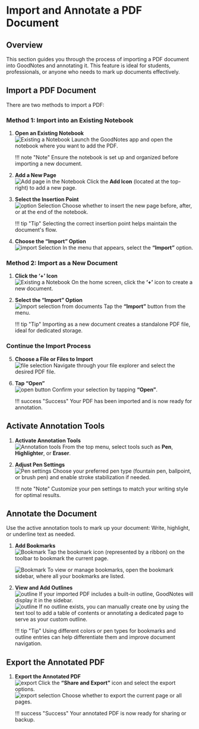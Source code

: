 # Import and Annotate a PDF Document


## Overview
This section guides you through the process of importing a PDF document into GoodNotes and annotating it. This feature is ideal for students, professionals, or anyone who needs to mark up documents effectively.


## Import a PDF Document

There are two methods to import a PDF:

### Method 1: Import into an Existing Notebook

1. **Open an Existing Notebook**  
   ![Existing a Notebook](./assets/notebook/documents-view-with-notebook.png)
   Launch the GoodNotes app and open the notebook where you want to add the PDF.


    !!! note "Note"
        Ensure the notebook is set up and organized before importing a new document.

2. **Add a New Page**  
   ![Add page in the Notebook](./assets/notebook/existing_documents_add_page.png)
   Click the **Add Icon** (located at the top-right) to add a new page.

3. **Select the Insertion Point**  
   ![option Selection](./assets/notebook/option-selection.png)
      Choose whether to insert the new page before, after, or at the end of the notebook.

    !!! tip "Tip"
         Selecting the correct insertion point helps maintain the document's flow.

4. **Choose the “Import” Option**  
   ![import Selection ](./assets/notebook/import-selection.png)
   In the menu that appears, select the **“Import”** option.

### Method 2: Import as a New Document

1. **Click the ‘+’ Icon**  
   ![Existing a Notebook](./assets/notebook/documents-view-with-notebook.png)
   On the home screen, click the **‘+’** icon to create a new document.

2. **Select the “Import” Option**  
   ![import selection from documents](./assets/notebook/Import-from-documents.png)
   Tap the **“Import”** button from the menu.
   
    !!! tip "Tip"
        Importing as a new document creates a standalone PDF file, ideal for dedicated storage.

### Continue the Import Process

5. **Choose a File or Files to Import**  
   ![file selection](./assets/notebook/file-selection.png)
   Navigate through your file explorer and select the desired PDF file.

6. **Tap “Open”**  
![open button](./assets/notebook/Open-file.png)
   Confirm your selection by tapping **“Open”**.  
   

    !!! success "Success"
        Your PDF has been imported and is now ready for annotation.

## Activate Annotation Tools

1. **Activate Annotation Tools**  
![Annotation tools](./assets/notebook/annotation-tools.png)
   From the top menu, select tools such as **Pen**, **Highlighter**, or **Eraser**.

2. **Adjust Pen Settings**  
![Pen settings](./assets/notebook/pen-setting.png)
   Choose your preferred pen type (fountain pen, ballpoint, or brush pen) and enable stroke stabilization if needed.
   
    !!! note "Note"
        Customize your pen settings to match your writing style for optimal results.

## Annotate the Document
   Use the active annotation tools to mark up your document: Write, highlight, or underline text as needed.

1. **Add Bookmarks**  
![Bookmark](./assets/notebook/bookmark-in-notebook.png)
   Tap the bookmark icon (represented by a ribbon) on the toolbar to bookmark the current page.

   ![Bookmark](./assets/notebook/view-bookmark.png)
   To view or manage bookmarks, open the bookmark sidebar, where all your bookmarks are listed.

2. **View and Add Outlines**  
![outline](./assets/notebook/outline-selection.png)
   If your imported PDF includes a built-in outline, GoodNotes will display it in the sidebar.  
   ![outline](./assets/notebook/outline-editting.png)
   If no outline exists, you can manually create one by using the text tool to add a table of contents or annotating a dedicated page to serve as your custom outline.
     

    !!! tip "Tip"
        Using different colors or pen types for bookmarks and outline entries can help differentiate them and improve document navigation.


## Export the Annotated PDF

1. **Export the Annotated PDF**  
![export](./assets/notebook/export-button.png)
Click the **“Share and Export”** icon and select the export options.  
![export selection](./assets/notebook/export-selections.png)
Choose whether to export the current page or all pages.
    
    !!! success "Success"
        Your annotated PDF is now ready for sharing or backup.
